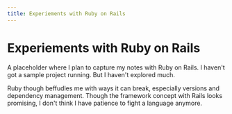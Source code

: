 ```yaml
---
title: Experiements with Ruby on Rails
---
```


# Experiements with Ruby on Rails

A placeholder where I plan to capture my notes with Ruby on Rails. I haven't got a sample project running. But I haven't explored much. 

Ruby though beffudles me with ways it can break, especially versions and dependency management. Though the framework concept with Rails looks promising, I don't think I have patience to fight a language anymore.